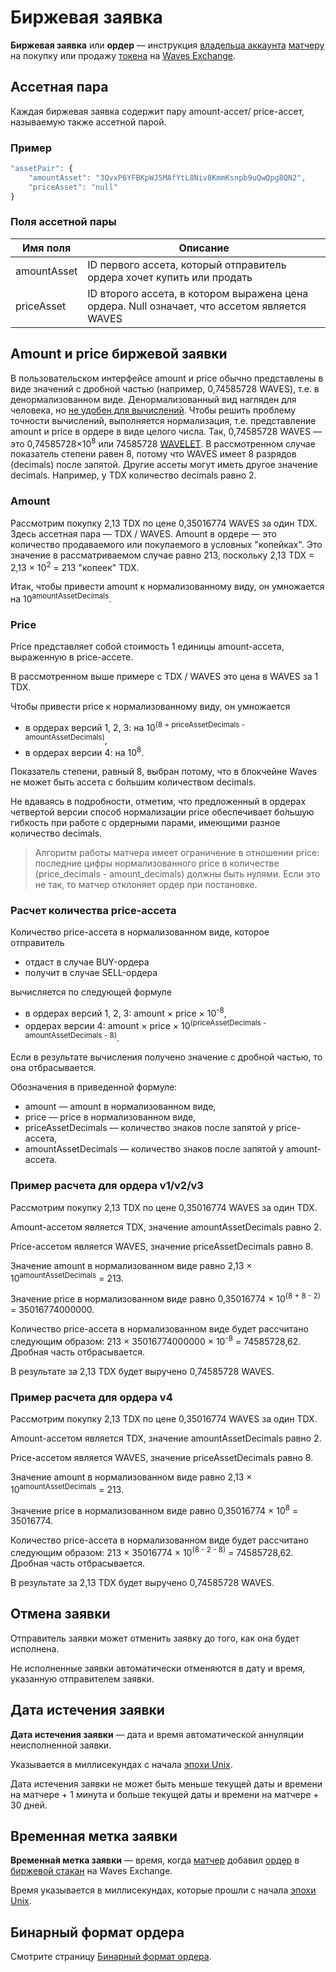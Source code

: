# Биржевая заявка

**Биржевая заявка** или **ордер** — инструкция [владельца аккаунта](/ru/blockchain/account/) [матчеру](https://docs.waves.exchange/en/waves-matcher/) на покупку или продажу [токена](/ru/blockchain/token/) на [Waves Exchange](https://waves.exchange/).

## Ассетная пара

Каждая биржевая заявка содержит пару amount-ассет/ price-ассет, называемую также ассетной парой.

### Пример

```js
"assetPair": {
    "amountAsset": "3QvxP6YFBKpWJSMAfYtL8Niv8KmmKsnpb9uQwQpg8QN2",
    "priceAsset": "null"
}
```

### Поля ассетной пары

| Имя поля | Описание |
|---|---|
| amountAsset  | ID первого ассета, который отправитель ордера хочет купить или продать |
| priceAsset | ID второго ассета, в котором выражена цена ордера. Null означает, что ассетом является WAVES |

## Amount и price биржевой заявки

В пользовательском интерфейсе amount и price обычно представлены в виде значений с дробной частью (например, 0,74585728 WAVES), т.е. в денормализованном виде. Денормализованный вид нагляден для человека, но [не удобен для вычислений](https://en.wikipedia.org/wiki/Round-off_error). Чтобы решить проблему точности вычислений, выполняется нормализация, т.е. представление amount и price в ордере в виде целого числа. Так, 0,74585728 WAVES — это 0,74585728×10<sup>8</sup> или 74585728 [WAVELET](/ru/blockchain/token/wavelet). В рассмотренном случае показатель степени равен 8, потому что WAVES имеет 8 разрядов (decimals) после запятой. Другие ассеты могут иметь другое значение decimals. Например, у TDX количество decimals равно 2.

### Amount

Рассмотрим покупку 2,13 TDX по цене 0,35016774 WAVES за один TDX. Здесь ассетная пара — TDX / WAVES. Аmount в ордере — это количество продаваемого или покупаемого в условных "копейках". Это значение в рассматриваемом случае равно 213, поскольку 2,13 TDX = 2,13 × 10<sup>2</sup> = 213 "копеек" TDX.

Итак, чтобы привести amount к нормализованному виду, он умножается на 10<sup>amountAssetDecimals</sup>.

### Price

Price представляет собой стоимость 1 единицы amount-ассета, выраженную в price-ассете.

В рассмотренном выше примере с TDX / WAVES это цена в WAVES за 1 TDX.

Чтобы привести price к нормализованному виду, он умножается

* в ордерах версий 1, 2, 3: на 10<sup>(8 + priceAssetDecimals - amountAssetDecimals)</sup>,
* в ордерах версии 4: на 10<sup>8</sup>.

Показатель степени, равный 8, выбран потому, что в блокчейне Waves не может быть ассета с бо́льшим количеством decimals.

Не вдаваясь в подробности, отметим, что предложенный в ордерах четвертой версии способ нормализации price обеспечивает бо́льшую гибкость при работе с ордерными парами, имеющими разное количество decimals.

> Алгоритм работы матчера имеет ограничение в отношении price:  последние цифры нормализованного price в количестве (price_decimals - amount_decimals) должны быть нулями. Если это не так, то матчер отклоняет ордер при постановке.

### Расчет количества price-ассета

Количество price-ассета в нормализованном виде, которое отправитель

* отдаст в случае BUY-ордера
* получит в случае SELL-ордера

вычисляется по следующей формуле

* в ордерах версий 1, 2, 3: amount × price × 10<sup>-8</sup>,
* ордерах версии 4: amount × price × 10<sup>(priceAssetDecimals - amountAssetDecimals - 8)</sup>.

Если в результате вычисления получено значение с дробной частью, то она отбрасывается.

Обозначения в приведенной формуле:

* amount — amount в нормализованном виде,
* price — price в нормализованном виде,
* priceAssetDecimals — количество знаков после запятой у price-ассета,
* amountAssetDecimals — количество знаков после запятой у amount-ассета.

### Пример расчета для ордера v1/v2/v3

Рассмотрим покупку 2,13 TDX по цене 0,35016774 WAVES за один TDX.

Amount-ассетом является TDX, значение amountAssetDecimals равно 2.

Price-ассетом является WAVES, значение priceAssetDecimals равно 8.

Значение amount в нормализованном виде равно 2,13 × 10<sup>amountAssetDecimals</sup> = 213.

Значение price в нормализованном виде равно 0,35016774 × 10<sup>(8 + 8 - 2)</sup> = 35016774000000.

Количество price-ассета в нормализованном виде будет рассчитано следующим образом:  213 × 35016774000000 × 10<sup>-8</sup> = 74585728,62. Дробная часть отбрасывается.

В результате за 2,13 TDX будет выручено 0,74585728 WAVES.

### Пример расчета для ордера v4

Рассмотрим покупку 2,13 TDX по цене 0,35016774 WAVES за один TDX.

Amount-ассетом является TDX, значение amountAssetDecimals равно 2.

Price-ассетом является WAVES, значение priceAssetDecimals равно 8.

Значение amount в нормализованном виде равно 2,13 × 10<sup>amountAssetDecimals</sup> = 213.

Значение price в нормализованном виде равно 0,35016774 × 10<sup>8</sup> = 35016774.

Количество price-ассета в нормализованном виде будет рассчитано следующим образом:  213 × 35016774 × 10<sup>(8 - 2 - 8)</sup> = 74585728,62. Дробная часть отбрасывается.

В результате за 2,13 TDX будет выручено 0,74585728 WAVES.

## Отмена заявки <a id="cancel"></a>

Отправитель заявки может отменить заявку до того, как она будет исполнена.

Не исполненные заявки автоматически отменяются в дату и время, указанную отправителем заявки.

## Дата истечения заявки

**Дата истечения заявки** — дата и время автоматической аннуляции неисполненной заявки.

Указывается в миллисекундах с начала [эпохи Unix](https://ru.wikipedia.org/wiki/Unix-время).

Дата истечения заявки не может быть меньше текущей даты и времени на матчере + 1 минута и больше текущей даты и времени на матчере + 30 дней.

## Временная метка заявки

**Временна́я метка заявки** — время, когда [матчер](https://docs.waves.exchange/en/waves-matcher/) добавил [ордер](/ru/blockchain/order) в [биржевой стакан](https://ru.wikipedia.org/wiki/Биржевой_стакан) на Waves Exchange.

Время указывается в миллисекундах, которые прошли с начала [эпохи Unix](https://ru.wikipedia.org/wiki/Unix-время).

## Бинарный формат ордера

Смотрите страницу [Бинарный формат ордера](/ru/blockchain/binary-format/order-binary-format).
